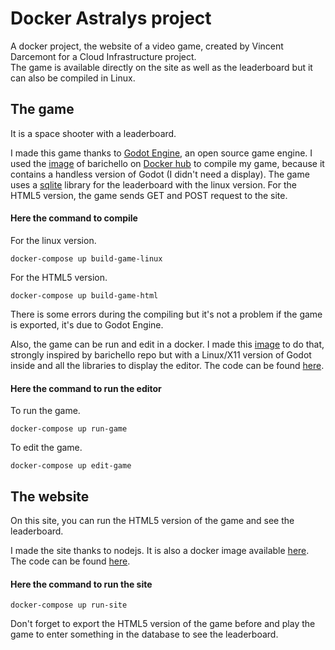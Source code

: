 # Docker Astralys project
A docker project, the website of a video game, created by Vincent Darcemont for a Cloud Infrastructure project.  
The game is available directly on the site as well as the leaderboard but it can also be compiled in Linux.

## The game
It is a space shooter with a leaderboard.

I made this game thanks to [Godot Engine](https://godotengine.org/), an open source game engine.
I used the [image](https://hub.docker.com/r/barichello/godot-ci) of barichello on [Docker hub](https://hub.docker.com/) to compile my game, because it contains a handless version of Godot (I didn't need a display).
The game uses a [sqlite](https://github.com/khairul169/gdsqlite) library for the leaderboard with the linux version. For the HTML5 version, the game sends GET and POST request to the site.
#### Here the command to compile

   For the linux version.
   

    docker-compose up build-game-linux
    
   For the HTML5 version.
   

    docker-compose up build-game-html
   
There is some errors during the compiling but it's not a problem if the game is exported, it's due to Godot Engine.

Also, the game can be run and edit in a docker. I made this [image](https://hub.docker.com/r/darcemontv/godot-dockerfile) to do that, strongly inspired by barichello repo but with a Linux/X11 version of Godot inside and all the libraries to display the editor. The code can be found [here](https://github.com/deakcor/godot-dockerfile).
#### Here the command to run the editor
To run the game.

    docker-compose up run-game

To edit the game.

    docker-compose up edit-game
## The website
On this site, you can run the HTML5 version of the game and see the leaderboard.

I made the site thanks to nodejs. It is also a docker image available [here](https://cloud.docker.com/repository/docker/darcemontv/node_astralys/general).
The code can be found [here](https://github.com/deakcor/nodejs_astralys/tree/master).
#### Here the command to run the site

    docker-compose up run-site
Don't forget to export the HTML5 version of the game before and play the game to enter something in the database to see the leaderboard.
